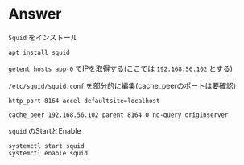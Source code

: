 
# Answer

`Squid` をインストール

```
apt install squid
```

`getent hosts app-0` でIPを取得する(ここでは `192.168.56.102` とする)

`/etc/squid/squid.conf` を部分的に編集(cache_peerのポートは要確認)

```
http_port 8164 accel defaultsite=localhost

cache_peer 192.168.56.102 parent 8164 0 no-query originserver
```

`squid` のStartとEnable

```
systemctl start squid
systemctl enable squid
```

